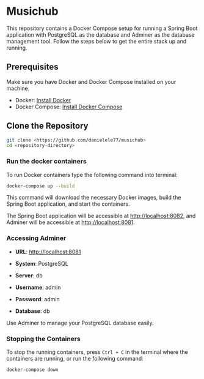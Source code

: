 # Musichub

This repository contains a Docker Compose setup for running a Spring Boot application with PostgreSQL as the database and Adminer as the database management tool. Follow the steps below to get the entire stack up and running.

## Prerequisites

Make sure you have Docker and Docker Compose installed on your machine.

- Docker: [Install Docker](https://docs.docker.com/get-docker/)
- Docker Compose: [Install Docker Compose](https://docs.docker.com/compose/install/)

## Clone the Repository

```bash
git clone <https://github.com/danielele77/musichub>
cd <repository-directory>
```

### Run the docker containers

To run Docker containers type the following command into terminal:


```bash
docker-compose up --build
```

This command will download the necessary Docker images, build the Spring Boot application, and start the containers.

The Spring Boot application will be accessible at [http://localhost:8082](http://localhost:8082/), and Adminer will be accessible at [http://localhost:8081](http://localhost:8081/).



### Accessing Adminer

- **URL**: [http://localhost:8081](http://localhost:8081/)

- **System**: PostgreSQL

- **Server**: db

- **Username**: admin

- **Password**: admin

- **Database**: db

Use Adminer to manage your PostgreSQL database easily.



### Stopping the Containers

To stop the running containers, press `Ctrl + C` in the terminal where the containers are running, or run the following command:

```bash
docker-compose down
```


